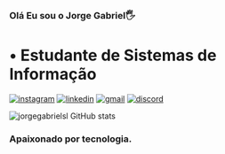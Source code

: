 ### Olá Eu sou o Jorge Gabriel🖐

# • Estudante de Sistemas de Informação

[![instagram](https://img.shields.io/badge/Instagram-E4405F?style=for-the-badge&logo=instagram&logoColor=white)](https://www.instagram.com/jorge.gabrielsl/)
[![linkedin](https://img.shields.io/badge/LinkedIn-0077B5?style=for-the-badge&logo=linkedin&logoColor=white)](https://www.linkedin.com/in/jorge-gabriel-silva-lima-a637b2267/)
[![gmail](https://img.shields.io/badge/Gmail-D14836?style=for-the-badge&logo=gmail&logoColor=white)](mailto:gabriellima.en@gmail.com) [![discord](https://img.shields.io/badge/Discord-7289DA?style=for-the-badge&logo=discord&logoColor=white)](https://discord.com/channels/)



![jorgegabrielsl GitHub stats](https://github-readme-stats.vercel.app/api?username=jorgegabrielsl&show_icons=true&theme=dracula)

### Apaixonado por tecnologia.
